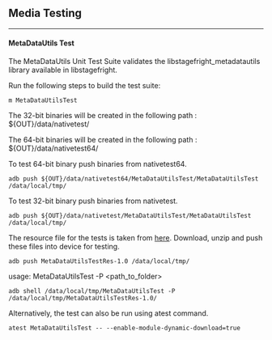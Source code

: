 ## Media Testing ##
---
#### MetaDataUtils Test
The MetaDataUtils Unit Test Suite validates the libstagefright_metadatautils library available in libstagefright.

Run the following steps to build the test suite:
```
m MetaDataUtilsTest
```

The 32-bit binaries will be created in the following path : ${OUT}/data/nativetest/

The 64-bit binaries will be created in the following path : ${OUT}/data/nativetest64/

To test 64-bit binary push binaries from nativetest64.
```
adb push ${OUT}/data/nativetest64/MetaDataUtilsTest/MetaDataUtilsTest /data/local/tmp/
```

To test 32-bit binary push binaries from nativetest.
```
adb push ${OUT}/data/nativetest/MetaDataUtilsTest/MetaDataUtilsTest /data/local/tmp/
```

The resource file for the tests is taken from [here](https://storage.googleapis.com/android_media/frameworks/av/media/libstagefright/tests/metadatautils/MetaDataUtilsTestRes-1.0.zip). Download, unzip and push these files into device for testing.

```
adb push MetaDataUtilsTestRes-1.0 /data/local/tmp/
```

usage: MetaDataUtilsTest -P \<path_to_folder\>
```
adb shell /data/local/tmp/MetaDataUtilsTest -P /data/local/tmp/MetaDataUtilsTestRes-1.0/
```
Alternatively, the test can also be run using atest command.

```
atest MetaDataUtilsTest -- --enable-module-dynamic-download=true
```
